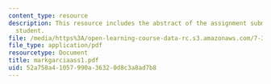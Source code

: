 ```yaml
---
content_type: resource
description: This resource includes the abstract of the assignment submitted by the
  student.
file: /media/https%3A/open-learning-course-data-rc.s3.amazonaws.com/7-349-biological-computing-at-the-crossroads-of-engineering-and-science-spring-2005/52a758a41057990a36320d8c3a8ad7b8_markgarciaass1.pdf
file_type: application/pdf
resourcetype: Document
title: markgarciaass1.pdf
uid: 52a758a4-1057-990a-3632-0d8c3a8ad7b8
---
```

